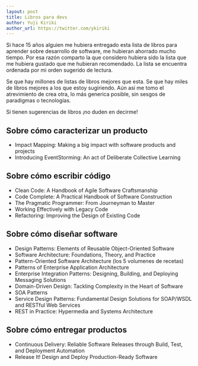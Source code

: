 ```yaml
---
layout: post
title: Libros para devs
author: Yuji Kiriki
author_url: https://twitter.com/ykiriki
---
```


Si hace 15 años alguien me hubiera entregado esta lista de libros para aprender sobre desarrollo de software, me hubieran ahorrado mucho tiempo. Por esa razón comparto la que considero hubiera sido la lista que me hubiera gustado que me hubieran recomendado. La lista se encuentra ordenada por mi orden sugerido de lectura.

Se que hay millones de listas de libros mejores que esta. Se que hay miles de libros mejores a los que estoy sugiriendo. Aún así me tomo el atrevimiento de crea otra, lo más generica posible, sin sesgos de paradigmas o tecnologías.

Si tienen sugerencias de libros ¡no duden en decirme!

## Sobre cómo caracterizar un producto
- Impact Mapping: Making a big impact with software products and projects
- Introducing EventStorming: An act of Deliberate Collective Learning

## Sobre cómo escribir código
- Clean Code: A Handbook of Agile Software Craftsmanship
- Code Complete: A Practical Handbook of Software Construction
- The Pragmatic Programmer: From Journeyman to Master
- Working Effectively with Legacy Code
- Refactoring: Improving the Design of Existing Code

## Sobre cómo diseñar software
- Design Patterns: Elements of Reusable Object-Oriented Software
- Software Architecture: Foundations, Theory, and Practice
- Pattern-Oriented Software Architecture (los 5 volumenes de recetas)
- Patterns of Enterprise Application Architecture
- Enterprise Integration Patterns: Designing, Building, and Deploying Messaging Solutions
- Domain-Driven Design: Tackling Complexity in the Heart of Software
- SOA Patterns
- Service Design Patterns: Fundamental Design Solutions for SOAP/WSDL and RESTful Web Services
- REST in Practice: Hypermedia and Systems Architecture

## Sobre cómo entregar productos
- Continuous Delivery: Reliable Software Releases through Build, Test, and Deployment Automation
- Release It! Design and Deploy Production-Ready Software


